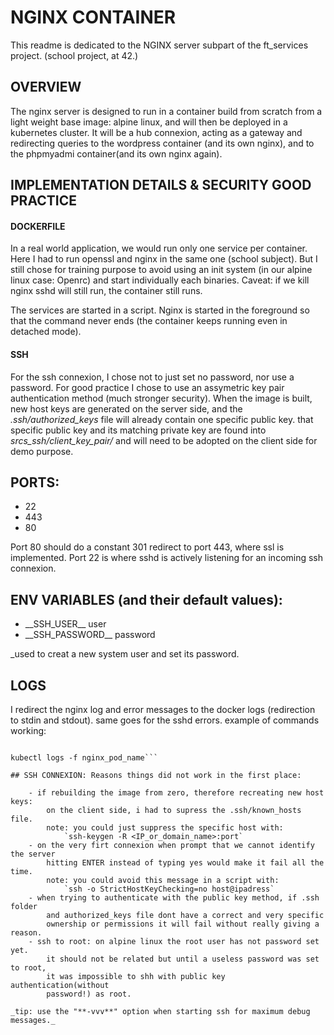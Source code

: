 # NGINX CONTAINER

This readme is dedicated to the NGINX server subpart of the ft_services
project. (school project, at 42.)

## OVERVIEW

The nginx server is designed to run in a container build from scratch from a
light weight base image: alpine linux, and will then be deployed in a
kubernetes cluster. It will be a hub connexion, acting as a gateway and
redirecting queries to the wordpress container (and its own nginx), and to the
phpmyadmi container(and its own nginx again).

## IMPLEMENTATION DETAILS & SECURITY GOOD PRACTICE

#### DOCKERFILE

In a real world application, we would run only one service per container.
Here I had to run openssl and nginx in the same one (school subject).
But I still chose for training purpose to avoid using an init system (in our
alpine linux case: Openrc) and start individually each binaries.
Caveat: if we kill nginx sshd will still run, the container still runs.

The services are started in a script.
Nginx is started in the foreground so that the command never ends (the
container keeps running even in detached mode).

#### SSH

For the ssh connexion, I chose not to just set no password, nor use a password.
For good practice I chose to use an assymetric key pair authentication method
(much stronger security).
When the image is built, new host keys are generated on the server side, and 
the _.ssh/authorized_keys_ file will already contain one specific public key.
that specific public key and its matching private key are found into
_srcs_ssh/client_key_pair/_ and will need to be adopted on the client side for
demo purpose.


## PORTS:

- 22
- 443
- 80

Port 80 should do a constant 301 redirect to port 443, where ssl is
implemented.
Port 22 is where sshd is actively listening for an incoming ssh connexion.

## ENV VARIABLES (and their default values):
- \_\_SSH_USER\_\_ user
- \_\_SSH_PASSWORD\_\_ password

_used to creat a new system user and set its password.

## LOGS

I redirect the nginx log and error messages to the docker logs (redirection to
stdin and stdout).
same goes for the sshd errors.
example of commands working:

```docker logs -f nginx_container_name

kubectl logs -f nginx_pod_name```

## SSH CONNEXION: Reasons things did not work in the first place:

	- if rebuilding the image from zero, therefore recreating new host keys:
		on the client side, i had to supress the .ssh/known_hosts file.
		note: you could just suppress the specific host with:
			`ssh-keygen -R <IP_or_domain_name>:port`
	- on the very firt connexion when prompt that we cannot identify the server
		hitting ENTER instead of typing yes would make it fail all the time.
		note: you could avoid this message in a script with:
			`ssh -o StrictHostKeyChecking=no host@ipadress`
	- when trying to authenticate with the public key method, if .ssh folder
		and authorized_keys file dont have a correct and very specific
		ownership or permissions it will fail without really giving a reason.
	- ssh to root: on alpine linux the root user has not password set yet.
		it should not be related but until a useless password was set to root,
		it was impossible to shh with public key authentication(without
		password!) as root.

_tip: use the "**-vvv**" option when starting ssh for maximum debug messages._
